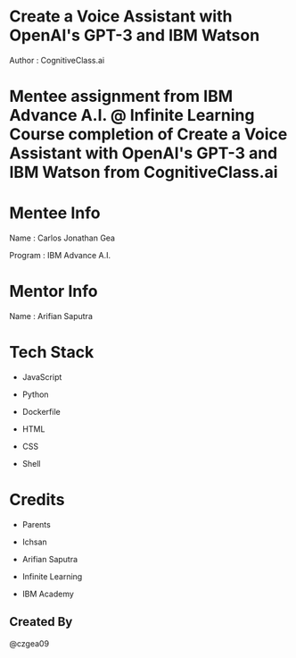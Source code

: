 # Create a Voice Assistant with OpenAI's GPT-3 and IBM Watson

Author : CognitiveClass.ai

# Mentee assignment from IBM Advance A.I. @ Infinite Learning Course completion of Create a Voice Assistant with OpenAI's GPT-3 and IBM Watson from CognitiveClass.ai

# Mentee Info

Name : Carlos Jonathan Gea

Program : IBM Advance A.I.

# Mentor Info

Name : Arifian Saputra

# Tech Stack

- JavaScript

- Python
 
- Dockerfile

- HTML
 
- CSS

- Shell

# Credits

- Parents

- Ichsan

- Arifian Saputra

- Infinite Learning

- IBM Academy

## Created By

@czgea09
